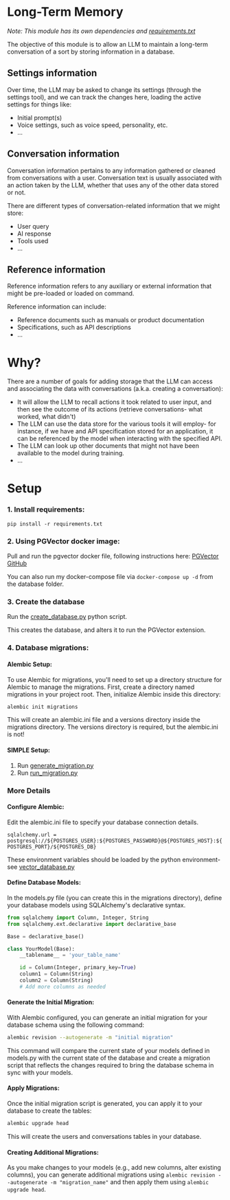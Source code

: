# Long-Term Memory
*Note: This module has its own dependencies and [requirements.txt](requirements.txt)*

The objective of this module is to allow an LLM to maintain a long-term conversation of a sort by storing information in a database.

## Settings information
Over time, the LLM may be asked to change its settings (through the settings tool), and we can track the changes here, loading the active settings for things like:
- Initial prompt(s)
- Voice settings, such as voice speed, personality, etc.
- ... 

## Conversation information
Conversation information pertains to any information gathered or cleaned from conversations with a user.  Conversation text is usually associated with an action taken by the LLM, whether that uses any of the other data stored or not.

There are different types of conversation-related information that we might store:
- User query
- AI response
- Tools used
- ...

## Reference information
Reference information refers to any auxiliary or external information that might be pre-loaded or loaded on command.  

Reference information can include:
- Reference documents such as manuals or product documentation
- Specifications, such as API descriptions
- ...

# Why?
There are a number of goals for adding storage that the LLM can access and associating the data with conversations (a.k.a. creating a conversation):
- It will allow the LLM to recall actions it took related to user input, and then see the outcome of its actions (retrieve conversations- what worked, what didn't)
- The LLM can use the data store for the various tools it will employ- for instance, if we have and API specification stored for an application, it can be referenced by the model when interacting with the specified API.
- The LLM can look up other documents that might not have been available to the model during training.
- ...


# Setup

### 1. Install requirements:

`pip install -r requirements.txt`

### 2. Using PGVector docker image:

Pull and run the pgvector docker file, following instructions here: [PGVector GitHub](https://github.com/pgvector/pgvector/tree/master#docker)

You can also run my docker-compose file via `docker-compose up -d` from the database folder.

### 3. Create the database

Run the [create_database.py](src\db\database\create_database.py) python script.

This creates the database, and alters it to run the PGVector extension.

### 4. Database migrations:

#### Alembic Setup:
To use Alembic for migrations, you'll need to set up a directory structure for Alembic to manage the migrations. First, create a directory named migrations in your project root. Then, initialize Alembic inside this directory:

``` bash
alembic init migrations
```
This will create an alembic.ini file and a versions directory inside the migrations directory.  The versions directory is required, but the alembic.ini is not!

#### SIMPLE Setup:
1. Run [generate_migration.py](generate_migration.py)
2. Run [run_migration.py](run_migration.py)


### More Details

#### Configure Alembic:
Edit the alembic.ini file to specify your database connection details.

`sqlalchemy.url = postgresql://${POSTGRES_USER}:${POSTGRES_PASSWORD}@${POSTGRES_HOST}:${POSTGRES_PORT}/${POSTGRES_DB}`

These environment variables should be loaded by the python environment- see [vector_database.py](vector_database.py)

#### Define Database Models:
In the models.py file (you can create this in the migrations directory), define your database models using SQLAlchemy's declarative syntax.

``` python
from sqlalchemy import Column, Integer, String
from sqlalchemy.ext.declarative import declarative_base

Base = declarative_base()

class YourModel(Base):
    __tablename__ = 'your_table_name'

    id = Column(Integer, primary_key=True)
    column1 = Column(String)
    column2 = Column(String)
    # Add more columns as needed
```

#### Generate the Initial Migration: 

With Alembic configured, you can generate an initial migration for your database schema using the following command:

``` bash
alembic revision --autogenerate -m "initial migration"
```

This command will compare the current state of your models defined in models.py with the current state of the database and create a migration script that reflects the changes required to bring the database schema in sync with your models.

#### Apply Migrations: 
Once the initial migration script is generated, you can apply it to your database to create the tables:

``` bash
alembic upgrade head
```

This will create the users and conversations tables in your database.

#### Creating Additional Migrations: 
As you make changes to your models (e.g., add new columns, alter existing columns), you can generate additional migrations using `alembic revision --autogenerate -m "migration_name"` and then apply them using `alembic upgrade head`.